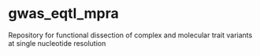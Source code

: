 # gwas_eqtl_mpra
Repository for functional dissection of complex and molecular trait variants  at single nucleotide resolution
